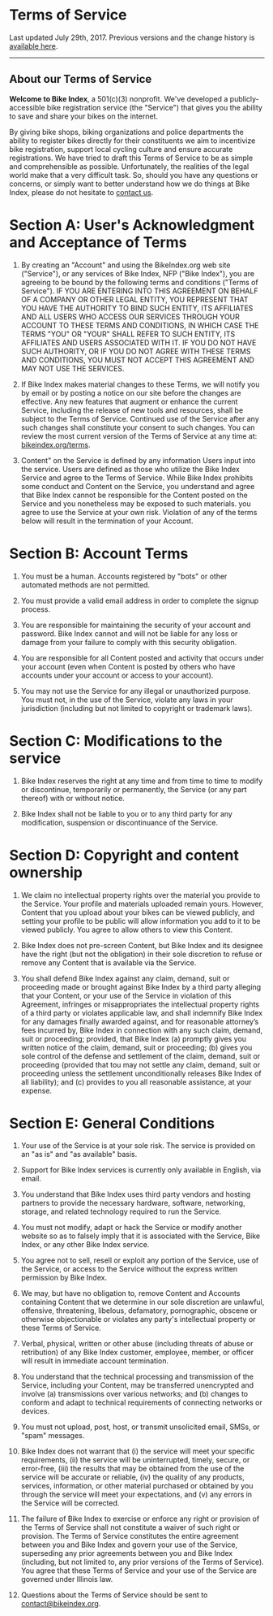 [](#terms-of-service)Terms of Service
=====================================

Last updated July 29th, 2017. Previous versions and the change history is [available here](https://github.com/bikeindex/bike_index/tree/main/app/views/info/_terms_text.html.erb).

* * *

[](#about-our-terms-of-service)About our Terms of Service
---------------------------------------------------------

**Welcome to Bike Index**, a 501(c)(3) nonprofit. We've developed a publicly-accessible bike registration service (the "Service") that gives you the ability to save and share your bikes on the internet.

By giving bike shops, biking organizations and police departments the ability to register bikes directly for their constituents we aim to incentivize bike registration, support local cycling culture and ensure accurate registrations. We have tried to draft this Terms of Service to be as simple and comprehensible as possible. Unfortunately, the realities of the legal world make that a very difficult task. So, should you have any questions or concerns, or simply want to better understand how we do things at Bike Index, please do not hesitate to [contact us](https://www.bikeindex.org/contact_us).

[](#section-a-acceptance-of-terms)Section A: User's Acknowledgment and Acceptance of Terms
==========================================================================================

1.  By creating an "Account" and using the BikeIndex.org web site ("Service"), or any services of Bike Index, NFP ("Bike Index"), you are agreeing to be bound by the following terms and conditions ("Terms of Service"). IF YOU ARE ENTERING INTO THIS AGREEMENT ON BEHALF OF A COMPANY OR OTHER LEGAL ENTITY, YOU REPRESENT THAT YOU HAVE THE AUTHORITY TO BIND SUCH ENTITY, ITS AFFILIATES AND ALL USERS WHO ACCESS OUR SERVICES THROUGH YOUR ACCOUNT TO THESE TERMS AND CONDITIONS, IN WHICH CASE THE TERMS "YOU" OR "YOUR" SHALL REFER TO SUCH ENTITY, ITS AFFILIATES AND USERS ASSOCIATED WITH IT. IF YOU DO NOT HAVE SUCH AUTHORITY, OR IF YOU DO NOT AGREE WITH THESE TERMS AND CONDITIONS, YOU MUST NOT ACCEPT THIS AGREEMENT AND MAY NOT USE THE SERVICES.
    
2.  If Bike Index makes material changes to these Terms, we will notify you by email or by posting a notice on our site before the changes are effective. Any new features that augment or enhance the current Service, including the release of new tools and resources, shall be subject to the Terms of Service. Continued use of the Service after any such changes shall constitute your consent to such changes. You can review the most current version of the Terms of Service at any time at: [bikeindex.org/terms](https://www.bikeindex.org/terms).
    
3.  Content" on the Service is defined by any information Users input into the service. Users are defined as those who utilize the Bike Index Service and agree to the Terms of Service. While Bike Index prohibits some conduct and Content on the Service, you understand and agree that Bike Index cannot be responsible for the Content posted on the Service and you nonetheless may be exposed to such materials. you agree to use the Service at your own risk. Violation of any of the terms below will result in the termination of your Account.
    

[](#section-b-account-terms)Section B: Account Terms
====================================================

1.  You must be a human. Accounts registered by "bots" or other automated methods are not permitted.
    
2.  You must provide a valid email address in order to complete the signup process.
    
3.  You are responsible for maintaining the security of your account and password. Bike Index cannot and will not be liable for any loss or damage from your failure to comply with this security obligation.
    
4.  You are responsible for all Content posted and activity that occurs under your account (even when Content is posted by others who have accounts under your account or access to your account).
    
5.  You may not use the Service for any illegal or unauthorized purpose. You must not, in the use of the Service, violate any laws in your jurisdiction (including but not limited to copyright or trademark laws).
    

[](#section-c-modifications-to-the-service)Section C: Modifications to the service
==================================================================================

1.  Bike Index reserves the right at any time and from time to time to modify or discontinue, temporarily or permanently, the Service (or any part thereof) with or without notice.
    
2.  Bike Index shall not be liable to you or to any third party for any modification, suspension or discontinuance of the Service.
    

[](#section-d-copyright-and-content-ownership)Section D: Copyright and content ownership
========================================================================================

1.  We claim no intellectual property rights over the material you provide to the Service. Your profile and materials uploaded remain yours. However, Content that you upload about your bikes can be viewed publicly, and setting your profile to be public will allow information you add to it to be viewed publicly. You agree to allow others to view this Content.
    
2.  Bike Index does not pre-screen Content, but Bike Index and its designee have the right (but not the obligation) in their sole discretion to refuse or remove any Content that is available via the Service.
    
3.  You shall defend Bike Index against any claim, demand, suit or proceeding made or brought against Bike Index by a third party alleging that your Content, or your use of the Service in violation of this Agreement, infringes or misappropriates the intellectual property rights of a third party or violates applicable law, and shall indemnify Bike Index for any damages finally awarded against, and for reasonable attorney’s fees incurred by, Bike Index in connection with any such claim, demand, suit or proceeding; provided, that Bike Index (a) promptly gives you written notice of the claim, demand, suit or proceeding; (b) gives you sole control of the defense and settlement of the claim, demand, suit or proceeding (provided that tou may not settle any claim, demand, suit or proceeding unless the settlement unconditionally releases Bike Index of all liability); and (c) provides to you all reasonable assistance, at your expense.
    

[](#section-e-general-conditions)Section E: General Conditions
==============================================================

1.  Your use of the Service is at your sole risk. The service is provided on an "as is" and "as available" basis.
    
2.  Support for Bike Index services is currently only available in English, via email.
    
3.  You understand that Bike Index uses third party vendors and hosting partners to provide the necessary hardware, software, networking, storage, and related technology required to run the Service.
    
4.  You must not modify, adapt or hack the Service or modify another website so as to falsely imply that it is associated with the Service, Bike Index, or any other Bike Index service.
    
5.  You agree not to sell, resell or exploit any portion of the Service, use of the Service, or access to the Service without the express written permission by Bike Index.
    
6.  We may, but have no obligation to, remove Content and Accounts containing Content that we determine in our sole discretion are unlawful, offensive, threatening, libelous, defamatory, pornographic, obscene or otherwise objectionable or violates any party's intellectual property or these Terms of Service.
    
7.  Verbal, physical, written or other abuse (including threats of abuse or retribution) of any Bike Index customer, employee, member, or officer will result in immediate account termination.
    
8.  You understand that the technical processing and transmission of the Service, including your Content, may be transferred unencrypted and involve (a) transmissions over various networks; and (b) changes to conform and adapt to technical requirements of connecting networks or devices.
    
9.  You must not upload, post, host, or transmit unsolicited email, SMSs, or "spam" messages.
    
10.  Bike Index does not warrant that (i) the service will meet your specific requirements, (ii) the service will be uninterrupted, timely, secure, or error-free, (iii) the results that may be obtained from the use of the service will be accurate or reliable, (iv) the quality of any products, services, information, or other material purchased or obtained by you through the service will meet your expectations, and (v) any errors in the Service will be corrected.
    
11.  The failure of Bike Index to exercise or enforce any right or provision of the Terms of Service shall not constitute a waiver of such right or provision. The Terms of Service constitutes the entire agreement between you and Bike Index and govern your use of the Service, superseding any prior agreements between you and Bike Index (including, but not limited to, any prior versions of the Terms of Service). You agree that these Terms of Service and your use of the Service are governed under Illinois law.
    
12.  Questions about the Terms of Service should be sent to [contact@bikeindex.org](mailto:contact@bikeindex.org).